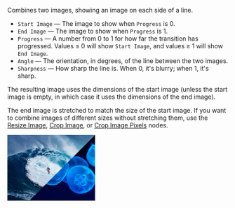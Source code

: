 Combines two images, showing an image on each side of a line.

   - `Start Image` — The image to show when `Progress` is 0.
   - `End Image` — The image to show when `Progress` is 1.
   - `Progress` — A number from 0 to 1 for how far the transition has progressed.  Values ≤ 0 will show `Start Image`, and values ≥ 1 will show `End Image`.
   - `Angle` — The orientation, in degrees, of the line between the two images.
   - `Sharpness` — How sharp the line is. When 0, it's blurry; when 1, it's sharp.

The resulting image uses the dimensions of the start image (unless the start image is empty, in which case it uses the dimensions of the end image).

The end image is stretched to match the size of the start image.  If you want to combine images of different sizes without stretching them, use the [Resize Image](vuo-node://vuo.image.resize), [Crop Image](vuo-node://vuo.image.crop), or [Crop Image Pixels](vuo-node://vuo.image.crop.pixels) nodes.

![](reveal-linear.png)
